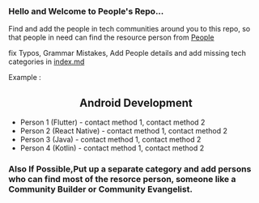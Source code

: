 ### Hello and Welcome to People's Repo...

Find and add the people in tech communities around you to this repo, so that people in need can find the resource person from [People](https://people.aks.one)

fix Typos, Grammar Mistakes, Add People details and add missing tech categories in [index.md](index.md)


Example :

## <center>Android Development</center>

- Person 1 (Flutter) - contact method 1, contact method 2 
- Person 2 (React Native) - contact method 1, contact method 2 
- Person 3 (Java) - contact method 1, contact method 2
- Person 4 (Kotlin) - contact method 1, contact method 2 



### Also If Possible,Put up a separate category and add persons who can find most of the resorce person, someone like a Community Builder or Community Evangelist.
